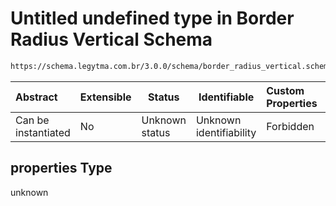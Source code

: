 # Untitled undefined type in Border Radius Vertical Schema

```txt
https://schema.legytma.com.br/3.0.0/schema/border_radius_vertical.schema.json#/properties
```




| Abstract            | Extensible | Status         | Identifiable            | Custom Properties | Additional Properties | Access Restrictions | Defined In                                                                                                  |
| :------------------ | ---------- | -------------- | ----------------------- | :---------------- | --------------------- | ------------------- | ----------------------------------------------------------------------------------------------------------- |
| Can be instantiated | No         | Unknown status | Unknown identifiability | Forbidden         | Allowed               | none                | [border_radius_vertical.schema.json\*](../schema/border_radius_vertical.schema.json) |

## properties Type

unknown
